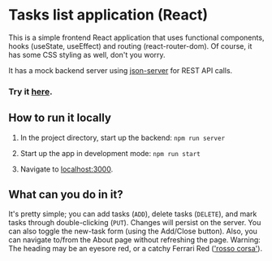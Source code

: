 # Tasks list application (React)

This is a simple frontend React application that uses functional components, hooks (useState, useEffect) and routing (react-router-dom). Of course, it has some CSS styling as well, don't you worry. 

It has a mock backend server using [json-server](https://www.npmjs.com/package/json-server?activeTab=readme) for REST API calls.

### Try it [here](https://hungry-rosalind-b4751a.netlify.app/).

## How to run it locally

1. In the project directory, start up the backend: `npm run server`

2. Start up the app in development mode: `npm run start`

3. Navigate to [localhost:3000](http://localhost:3000/).

## What can you do in it?

It's pretty simple; you can add tasks (`ADD`), delete tasks (`DELETE`), and mark tasks through double-clicking (`PUT`). Changes will persist on the server. You can also toggle the new-task form (using the Add/Close button). Also, you can navigate to/from the About page without refreshing the page. Warning: The heading may be an eyesore red, or a catchy Ferrari Red (['rosso corsa'](https://en.wikipedia.org/wiki/Rosso_corsa)).  